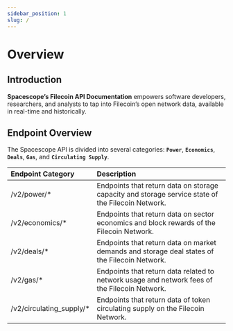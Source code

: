 ```yaml
---
sidebar_position: 1
slug: /
---
```


# Overview

## Introduction

**Spacescope’s Filecoin API Documentation** empowers software developers, researchers, and analysts to tap into Filecoin’s open network data, available in real-time and historically.

## Endpoint Overview

The Spacescope API is divided into several categories: **`Power`**, **`Economics`**, **`Deals`**, **`Gas`**, and **`Circulating Supply`**. 

| **Endpoint Category**                    | **Description**                                                                                                                                                                                         |
| :--------------------------------------- | :------------------------------------------------------------------------------------------------------------------------------------------------------------------------------------------------------ |
| /v2/power/*                   | Endpoints that return data on storage capacity and storage service state of the Filecoin Network.                                                                                                     |
| /v2/economics/*  | Endpoints that return data on sector economics and block rewards of the Filecoin Network.|
| /v2/deals/*      | Endpoints that return data on market demands and storage deal states of the Filecoin Network.                                     |
| /v2/gas/* | Endpoints that return data related to network usage and network fees of the Filecoin Network.                                      |
| /v2/circulating_supply/* | Endpoints that return data of token circulating supply on the Filecoin Network.                                                        |

